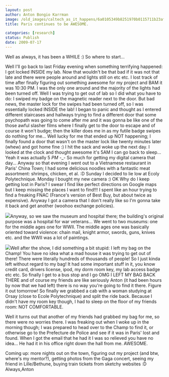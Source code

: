 ```yaml
---
layout: post
author: Anton Bongio Karrman
image: /old_images/caltech_as_it_happens/6a0105349b8251970b0115711b23af970c.jpg
title: Paris continues to be AWESOME.

categories: [research]
status: Publish
date: 2009-07-17
---
```



Well as always, it has been a WHILE :)
So where to start...

Well I'll go back to last Friday evening when something terrifying happened: I got locked INSIDE my lab. Now that wouldn't be that bad if it was not that late and there were people around and lights still on etc etc. I lost track of time after finally figuring out something awesome for my project and BAM it was 10:30 PM. I was the only one around and the majority of the lights had been turned off. Well I was trying to get out of lab so I did what you have to do: I swiped my badge on the magnetic reader next to the door. But bad news, the master lock for the swipes had been turned off, so I was essentially locked INSIDE the lab! I began to panic and thought as I entered different staircases and hallways trying to find a different door that some psychopath was going to come after me and it was gonna be like one of the those awful slasher films where I finally get to the door to escape and of course it won't budge; then the killer does me in as my futile badge swipes do nothing for me... 
Well lucky for me that ended up NOT happening; I finally found a door that wasn't on the master lock like twenty minutes later (whew) and got home fine :) I hit the sack and woke up the next day. I looked at the clock and thought awesome it's 5AM I can go back to sleep... Yeah it was actually 5 *PM* -_- So much for getting my digital camera that day... 
Anyway so that evening I went out to a Vietnamese restaurant in Paris' China Town; I had some delicious noodles with a fantastic meat assortment: shrimps, chicken, et al. :D
Sunday I decided to lie low at Ecoly Polytechnique. Monday I bought my new camera :) OK Why do I keep getting lost in Paris? I swear I find like perfect directions on Google maps but I keep missing the places I want to find!!! I spent like an hour trying to find a freaking FNAC (France's version of Best Buy, but about twice as expensive). Anyway I got a camera that I don't really like so I'm gonna take it back and get another (woohoo exchange policies).


![](/old_images/caltech_as_it_happens/6a0105349b8251970b0115711b016b970c.jpg)Anyway, so we saw the museum and hospital there; the building's original purpose was a hospital for war veterans... We went to two museums: one for the middle ages one for WWII. The middle ages one was basically oriented toward violence: chain mail, knight armor, swords, guns, knives etc. and the WWII was a lot of paintings.


![](/old_images/caltech_as_it_happens/6a0105349b8251970b0115711b07c3970c.jpg)Well after the show, I did something a bit stupid: I left my bag on the Champ! You have no idea what a mad house it was trying to get out of there! There were literally hundreds of thousands of people! So I just kinda left without regard to my bag! It had some important stuff in it, you know credit card, drivers license, ipod, my dorm room key, my lab access badge etc etc. So finally I get to a bus stop and I go OMG I LEFT MY BAG BACK THERE and of course my friends are like seriously Anton (it had been hours by now that we had left) there is no way you're going to find it there. Figure it out tomorrow! So finally we grabbed a cab with a woman studying at Orsay (close to Ecole Polytechnique) and split the ride back. Because I didn't have my room key though, I had to sleep on the floor of my friends room: NOT COMFORTABLE.

Well it turns out that another of my friends had grabbed my bag for me, so there were no worries there. I was freaking out when I woke up in the morning though; I was prepared to head over to the Champ to find it, or otherwise go to the Prefecture de Police and see if it was in Paris' lost and found. When I got the email that he had it I was so relieved you have no idea... He had it in his office right down the hall from me. AWESOME.

Coming up: more nights out on the town, figuring out my project (and btw, where's my mentor?), getting photos from the Gaga concert, seeing my friend in Lille/Bethune, buying train tickets from sketchy websites :D
Always,Anton

